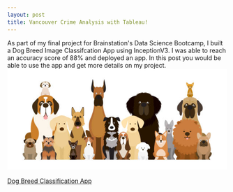 ```yaml
---
layout: post
title: Vancouver Crime Analysis with Tableau!
---
```

As part of my final project for Brainstation's Data Science Bootcamp, I built a Dog Breed Image Classifcation App using InceptionV3.
I was able to reach an accuracy score of 88% and deployed an app. In this post you would be able to use the app and get more details on my project.
![config.yml](/images/dog/headerdog1.jpg)

[Dog Breed Classification App](https://public.tableau.com/views/VancouverCrime_16760097568520/Dashboard1?:language=en-US&:display_count=n&:origin=viz_share_link)
